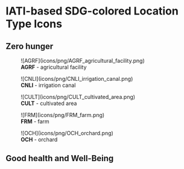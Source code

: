 # IATI-based SDG-colored Location Type Icons

## Zero hunger

<figure markdown>
  ![AGRF](icons/png/AGRF_agricultural_facility.png)
  <figcaption> <b>AGRF</b> - agricultural facility</figcaption>
</figure>
<figure markdown>
  ![CNLI](icons/png/CNLI_irrigation_canal.png)
  <figcaption> <b>CNLI</b> - irrigation canal</figcaption>
</figure>
<figure markdown>
  ![CULT](icons/png/CULT_cultivated_area.png)
  <figcaption> <b>CULT</b> - cultivated area</figcaption>
</figure>
<figure markdown>
  ![FRM](icons/png/FRM_farm.png)
  <figcaption> <b>FRM</b> - farm</figcaption>
</figure>
<figure markdown>
  ![OCH](icons/png/OCH_orchard.png)
  <figcaption> <b>OCH</b> - orchard</figcaption>
</figure>

## Good health and Well-Being
